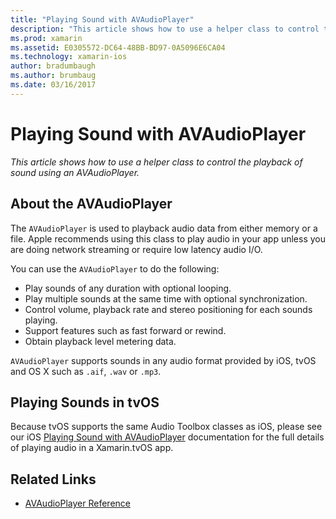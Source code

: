 ```yaml
---
title: "Playing Sound with AVAudioPlayer"
description: "This article shows how to use a helper class to control the playback of sound using an AVAudioPlayer."
ms.prod: xamarin
ms.assetid: E0305572-DC64-48BB-BD97-0A5096E6CA04
ms.technology: xamarin-ios
author: bradumbaugh
ms.author: brumbaug
ms.date: 03/16/2017
---
```


# Playing Sound with AVAudioPlayer

_This article shows how to use a helper class to control the playback of sound using an AVAudioPlayer._

## About the AVAudioPlayer

The `AVAudioPlayer` is used to playback audio data from either memory or a file. Apple recommends using this class to play audio in your app unless you are doing network streaming or require low latency audio I/O.

You can use the `AVAudioPlayer` to do the following:

- Play sounds of any duration with optional looping.
- Play multiple sounds at the same time with optional synchronization.
- Control volume, playback rate and stereo positioning for each sounds playing.
- Support features such as fast forward or rewind.
- Obtain playback level metering data.

`AVAudioPlayer` supports sounds in any audio format provided by iOS, tvOS and OS X such as `.aif`, `.wav` or `.mp3`.

## Playing Sounds in tvOS

Because tvOS supports the same Audio Toolbox classes as iOS, please see our iOS [Playing Sound with AVAudioPlayer](http://developer.xamarin.com/recipes/ios/media/sound/avaudioplayer/) documentation for the full details of playing audio in a Xamarin.tvOS app.



## Related Links

- [AVAudioPlayer Reference](https://developer.apple.com/library/ios/documentation/AVFoundation/Reference/AVAudioPlayerClassReference/)
